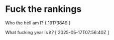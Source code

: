 # Fuck the rankings

Who the hell am I?
{ 19173849 }

What fucking year is it?
[ 2025-05-17T07:56:40Z ]
